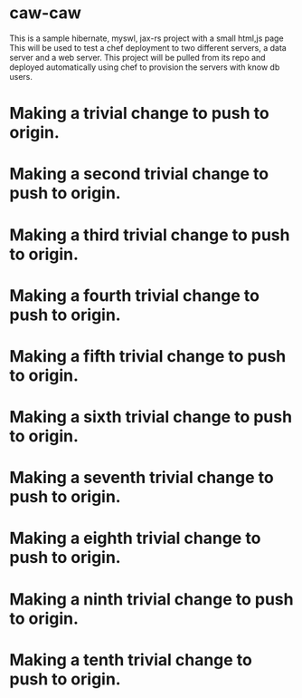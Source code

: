 caw-caw
=======

This is a sample hibernate, myswl, jax-rs project with a small html,js page
This will be used to test a chef deployment to two different servers, a 
data server and a web server. This project will be pulled from its repo and deployed
automatically using chef to provision the servers with know db users.

# Making a trivial change to push to origin.
# Making a second trivial change to push to origin.
# Making a third trivial change to push to origin.
# Making a fourth trivial change to push to origin.
# Making a fifth trivial change to push to origin.
# Making a sixth trivial change to push to origin.
# Making a seventh trivial change to push to origin.
# Making a eighth trivial change to push to origin.
# Making a ninth trivial change to push to origin.
# Making a tenth trivial change to push to origin.
